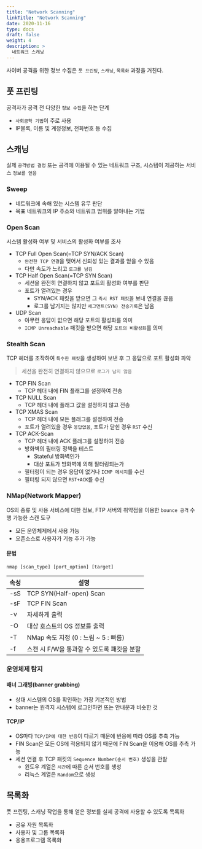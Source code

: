 ```yaml
---
title: "Network Scanning"
linkTitle: "Network Scanning"
date: 2020-11-16
type: docs
draft: false
weight: 4
description: >
  네트워크 스캐닝
---
```


사이버 공격을 위한 정보 수집은 `풋 프린팅`, `스캐닝`, `목록화` 과정을 거친다.

풋 프린팅
---

공격자가 공격 전 다양한 `정보 수집`을 하는 단계

- `사회공학 기법`이 주로 사용
- IP블록, 이름 및 계정정보, 전화번호 등 수집

스캐닝
---

실제 `공격방법 결정` 또는 공격에 이용될 수 있는 네트워크 구조, 시스템이 제공하는 서비스 `정보를 얻음`

### Sweep

- 네트워크에 속해 있는 시스템 유무 판단
- 목표 네트워크의 IP 주소와 네트워크 범위를 알아내는 기법

### Open Scan

시스템 활성화 여부 및 서비스의 활성화 여부를 조사

- TCP Full Open Scan(=TCP SYN/ACK Scan)
  - `완전한 TCP 연결`을 맺어서 신뢰성 있는 결과를 얻을 수 있음
  - 다만 속도가 느리고 `로그를 남김`
- TCP Half Open Scan(=TCP SYN Scan)
  - 세션을 완전히 연결하지 않고 포트의 활성화 여부를 판단
  - 포트가 열려있는 경우
    - SYN/ACK 패킷을 받으면 그 `즉시 RST 패킷`을 보내 연결을 끊음
    - 로그를 남기지는 않지만 `세그먼트(SYN) 전송기록`은 남음
- UDP Scan
  - 아무런 응답이 없으면 해당 포트의 활성화를 의미
  - `ICMP Unreachable` 패킷을 받으면 해당 `포트의 비활성화`를 의미

### Stealth Scan

TCP 헤더를 조작하여 `특수한 패킷`을 생성하여 보낸 후 그 응답으로 포트 활성화 파악

> 세션을 완전히 연결하지 않으므로 `로그가 남지 않음`

- TCP FIN Scan
  - TCP 헤더 내에 FIN 플래그를 설정하여 전송
- TCP NULL Scan
  - TCP 헤더 내에 플래그 값을 설정하지 않고 전송
- TCP XMAS Scan
  - TCP 헤더 내에 모든 플래그를 설정하여 전송
  - 포트가 열려있을 경우 `응답없음`, 포트가 닫힌 경우 `RST` 수신
- TCP ACK-Scan
  - TCP 헤더 내에 ACK 플래그를 설정하여 전송
  - 방화벽의 필터링 정책을 테스트
    - Stateful 방화벽인가
    - 대상 포트가 방화벽에 의해 필터링되는가
  - 필터링이 되는 경우 응답이 없거나 `ICMP 메시지`를 수신
  - 필터링 되지 않으면 `RST+ACK`를 수신

### NMap(Network Mapper)

OS의 종류 및 사용 서비스에 대한 정보, FTP 서버의 취약점을 이용한 `bounce 공격` 수행 가능한 스캔 도구

- 모든 운영체제에서 사용 가능
- 오픈소스로 사용자가 기능 추가 가능

#### 문법

```
nmap [scan_type] [port_option] [target]
```

| 속성 | 설명 |
|------|------|
| -sS | TCP SYN(Half-open) Scan |
| -sF | TCP FIN Scan |
| -v | 자세하게 출력 |
| -O | 대상 호스트의 OS 정보를 출력 |
| -T | NMap 속도 지정 (0 : 느림 ~ 5 : 빠름) |
| -f | 스캔 시 F/W을 통과할 수 있도록 패킷을 분할 |

### 운영체제 탐지

#### 배너 그래빙(banner grabbing)

- 상대 시스템의 OS를 확인하는 가장 기본적인 방법
- banner는 원격지 시스템에 로그인하면 뜨는 안내문과 비슷한 것

#### TCP/IP

- OS마다 `TCP/IP에 대한 반응`이 다르기 때문에 반응에 따라 OS를 추측 가능
- FIN Scan은 모든 OS에 적용되지 않기 때문에 FIN Scan을 이용해 OS를 추측 가능
- 세션 연결 후 TCP 패킷의 `Sequence Number(순서 번호)` 생성을 관찰
  - 윈도우 계열은 `시간`에 따른 순서 번호를 생성
  - 리눅스 계열은 `Random`으로 생성

목록화
---

풋 프린팅, 스캐닝 작업을 통해 얻은 정보를 실제 공격에 사용할 수 있도록 목록화

- 공유 자원 목록화
- 사용자 및 그룹 목록화
- 응용프로그램 목록화
